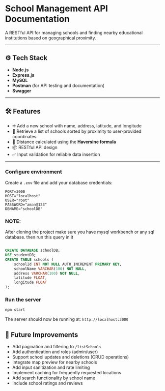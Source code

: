 # School Management API Documentation

A RESTful API for managing schools and finding nearby educational institutions based on geographical proximity.

---

## ⚙️ Tech Stack

- **Node.js**
- **Express.js**
- **MySQL**
- **Postman** (for API testing and documentation)
- **Swagger**

---


## 🛠️ Features

- ➕ Add a new school with name, address, latitude, and longitude
- 📍 Retrieve a list of schools sorted by proximity to user-provided coordinates
- 🧮 Distance calculated using the **Haversine formula**
- 📦 RESTful API design
- ✅ Input validation for reliable data insertion

---

### Configure environment

Create a `.env` file and add your database credentials:
```env
PORT=3000
HOST="localhost"
USER="root"
PASSWORD="aman@123"
DBNAME="schoolDB"
```
### NOTE:

After cloning the project make sure you have mysql workbench or any sql database.
then run this query in it

```sql

CREATE DATABASE schoolDB;
USE studentDB;
CREATE TABLE schools (
    schoolId INT NOT NULL AUTO_INCREMENT PRIMARY KEY,
    schoolName VARCHAR(100) NOT NULL,
    address VARCHAR(100) NOT NULL,
    latitude FLOAT,
    longitude FLOAT
);

```

### Run the server

```bash
npm start
```

The server should now be running at: `http://localhost:3000`


## 🚀 Future Improvements

- Add pagination and filtering to `/listSchools`
- Add authentication and roles (admin/user)
- Support school updates and deletions (CRUD operations)
- Integrate map preview for nearby schools
- Add input sanitization and rate limiting
- Implement caching for frequently requested locations
- Add search functionality by school name
- Include school ratings and reviews


